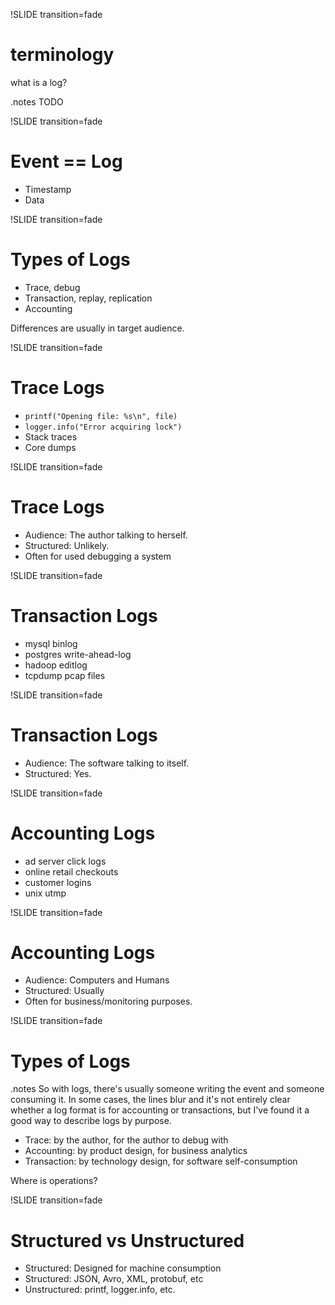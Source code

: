 !SLIDE transition=fade
# terminology

what is a log?

.notes TODO

!SLIDE transition=fade 
# Event == Log

* Timestamp
* Data

!SLIDE transition=fade 
# Types of Logs

* Trace, debug
* Transaction, replay, replication
* Accounting

Differences are usually in target audience.

!SLIDE transition=fade 
# Trace Logs

* `printf("Opening file: %s\n", file)`
* `logger.info("Error acquiring lock")`
* Stack traces
* Core dumps

!SLIDE transition=fade 
# Trace Logs

* Audience: The author talking to herself.
* Structured: Unlikely.
* Often for used debugging a system

!SLIDE transition=fade 
# Transaction Logs

* mysql binlog
* postgres write-ahead-log
* hadoop editlog
* tcpdump pcap files

!SLIDE transition=fade 
# Transaction Logs

* Audience: The software talking to itself.
* Structured: Yes.

!SLIDE transition=fade 
# Accounting Logs

* ad server click logs
* online retail checkouts
* customer logins
* unix utmp

!SLIDE transition=fade 
# Accounting Logs

* Audience: Computers and Humans
* Structured: Usually
* Often for business/monitoring purposes.

!SLIDE transition=fade 
# Types of Logs

.notes So with logs, there's usually someone writing the event and someone
consuming it. In some cases, the lines blur and it's not entirely clear whether
a log format is for accounting or transactions, but I've found it a good way
to describe logs by purpose.

* Trace: by the author, for the author to debug with
* Accounting: by product design, for business analytics
* Transaction: by technology design, for software self-consumption

Where is operations?

!SLIDE transition=fade 
# Structured vs Unstructured

* Structured: Designed for machine consumption 
* Structured: JSON, Avro, XML, protobuf, etc
* Unstructured: printf, logger.info, etc.
